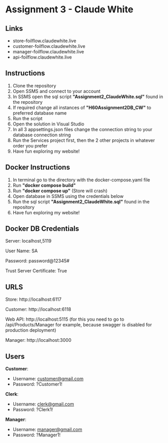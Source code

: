 # Assignment 3 - Claude White

## Links
- store-foilflow.claudewhite.live
- customer-foilflow.claudewhite.live
- manager-foilflow.claudewhite.live
- api-foilflow.claudewhite.live

## Instructions

1. Clone the repository
2. Open SSMS and connect to your account
3. In SSMS open the sql script **"Assignment2_ClaudeWhite.sql"** found in the repository
4. If required change all instances of **"H60Assignment2DB_CW"** to preferred database name
5. Run the script
6. Open the solution in Visual Studio
7. In all 3 appsettings.json files change the connection string to your database connection string
8. Run the Services project first, then the 2 other projects in whatever order you prefer
9. Have fun exploring my website!

## Docker Instructions

1. In terminal go to the directory with the docker-compose.yaml file
2. Run **"docker compose build"**
3. Run **"docker compose up"** (Store will crash)
4. Open database in SSMS using the credentials below
5. Run the sql script **"Assignment2_ClaudeWhite.sql"** found in the repository
6. Have fun exploring my website!

## Docker DB Credentials
Server: localhost,5119

User Name: SA

Password: password@12345#

Trust Server Certificate: True

## URLS
Store: http://localhost:6117

Customer: http://localhost:6118

Web API: http://localhost:5115 (for this you need to go to /api/Products/Manager for example, because swagger is disabled for production deployment)

Manager: http://localhost:3000

## Users
**Customer**:
- Username: customer@gmail.com
- Password: ?Customer1!
 
**Clerk**:
- Username: clerk@gmail.com
- Password: ?Clerk1!
  
**Manager**:
- Username: manager@gmail.com
- Password: ?Manager1!
